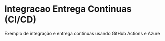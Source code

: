 # Integracao Entrega Continuas (CI/CD)


Exemplo de integração e entrega continuas usando GitHub Actions e Azure 
